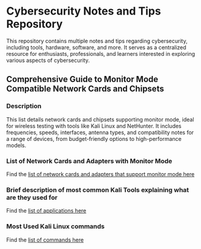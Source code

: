 # Cybersecurity Notes and Tips Repository

This repository contains multiple notes and tips regarding cybersecurity, including tools, hardware, software, and more. It serves as a centralized resource for enthusiasts, professionals, and learners interested in exploring various aspects of cybersecurity.

## Comprehensive Guide to Monitor Mode Compatible Network Cards and Chipsets

### Description
This list details network cards and chipsets supporting monitor mode, ideal for wireless testing with tools like Kali Linux and NetHunter. It includes frequencies, speeds, interfaces, antenna types, and compatibility notes for a range of devices, from budget-friendly options to high-performance models.

### List of Network Cards and Adapters with Monitor Mode
Find the [list of network cards and adapters that support monitor mode here](https://github.com/azvthot/cybersec/blob/main/Network%20Adapters%20%26%20Chipsets%20with%20Monitor%20Mode.txt)


### Brief description of most common Kali Tools explaining what are they used for
Find the [list of applications here](https://github.com/azvthot/cybersec/blob/main/Brief%20description%20of%20Kali%20tools.md)


### Most Used Kali Linux commands
Find the [list of commands here](https://github.com/azvthot/cybersec/blob/main/Linux%20Commands%20for%20Cybersecurity.md)
